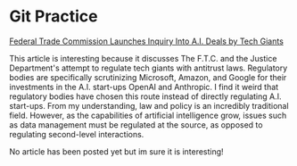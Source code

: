 # Git Practice
[Federal Trade Commission Launches Inquiry Into A.I. Deals by Tech Giants](https://www.nytimes.com/2024/01/25/technology/ftc-ai-microsoft-amazon-google.html?unlocked_article_code=1.Rk0.1GCt.HD2i9_ORSpCT&bgrp=a&smid=url-share)

This article is interesting because it discusses The F.T.C. and the Justice Department's attempt to regulate tech giants with antitrust laws. Regulatory bodies are specifically scrutinizing Microsoft, Amazon, and Google for their investments in the A.I. start-ups OpenAI and Anthropic. I find it weird that regulatory bodies have chosen this route instead of directly regulating A.I. start-ups. From my understanding, law and policy is an incredibly traditional field. However, as the capabilities of artificial intelligence grow, issues such as data management must be regulated at the source, as opposed to regulating second-level interactions.

No article has been posted yet but im sure it is interesting!
